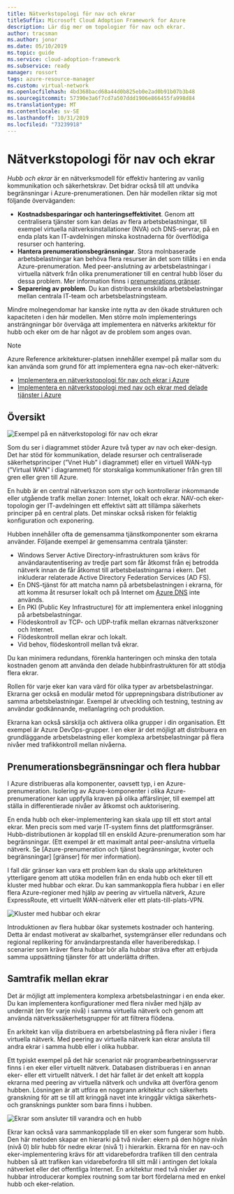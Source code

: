 ```yaml
---
title: Nätverkstopologi för nav och ekrar
titleSuffix: Microsoft Cloud Adoption Framework for Azure
description: Lär dig mer om topologier för nav och ekrar.
author: tracsman
ms.author: jonor
ms.date: 05/10/2019
ms.topic: guide
ms.service: cloud-adoption-framework
ms.subservice: ready
manager: rossort
tags: azure-resource-manager
ms.custom: virtual-network
ms.openlocfilehash: 4bd368bacd68a44d0b825eb0e2ad0b91b07b3b48
ms.sourcegitcommit: 57390e3a6f7cd7a507ddd1906e866455fa998d84
ms.translationtype: MT
ms.contentlocale: sv-SE
ms.lasthandoff: 10/31/2019
ms.locfileid: "73239918"
---
```

# <a name="hub-and-spoke-network-topology"></a>Nätverkstopologi för nav och ekrar

*Hubb och ekrar* är en nätverksmodell för effektiv hantering av vanlig kommunikation och säkerhetskrav. Det bidrar också till att undvika begränsningar i Azure-prenumerationen. Den här modellen riktar sig mot följande överväganden:

- **Kostnadsbesparingar och hanteringseffektivitet**. Genom att centralisera tjänster som kan delas av flera arbetsbelastningar, till exempel virtuella nätverksinstallationer (NVA) och DNS-servrar, på en enda plats kan IT-avdelningen minska kostnaderna för överflödiga resurser och hantering.
- **Hantera prenumerationsbegränsningar**. Stora molnbaserade arbetsbelastningar kan behöva flera resurser än det som tillåts i en enda Azure-prenumeration. Med peer-anslutning av arbetsbelastningar i virtuella nätverk från olika prenumerationer till en central hubb löser du dessa problem. Mer information finns i [prenumerations gränser](https://docs.microsoft.com/azure/azure-subscription-service-limits).
- **Separering av problem**. Du kan distribuera enskilda arbetsbelastningar mellan centrala IT-team och arbetsbelastningsteam.

Mindre molnegendomar har kanske inte nytta av den ökade strukturen och kapaciteten i den här modellen. Men större moln implementerings ansträngningar bör överväga att implementera en nätverks arkitektur för hubb och eker om de har något av de problem som anges ovan.

> [!NOTE]
> Azure Reference arkitekturer-platsen innehåller exempel på mallar som du kan använda som grund för att implementera egna nav-och eker-nätverk:
>
> - [Implementera en nätverkstopologi för nav och ekrar i Azure](https://docs.microsoft.com/azure/architecture/reference-architectures/hybrid-networking/hub-spoke)
> - [Implementera en nätverkstopologi med nav och ekrar med delade tjänster i Azure](https://docs.microsoft.com/azure/architecture/reference-architectures/hybrid-networking/shared-services)

## <a name="overview"></a>Översikt

![Exempel på en nätverkstopologi för nav och ekrar][1]

Som du ser i diagrammet stöder Azure två typer av nav och eker-design. Det har stöd för kommunikation, delade resurser och centraliserade säkerhetsprinciper (”Vnet Hub” i diagrammet) eller en virtuell WAN-typ (”Virtual WAN” i diagrammet) för storskaliga kommunikationer från gren till gren eller gren till Azure.

En hubb är en central nätverkszon som styr och kontrollerar inkommande eller utgående trafik mellan zoner: Internet, lokalt och ekrar. NAV-och eker-topologin ger IT-avdelningen ett effektivt sätt att tillämpa säkerhets principer på en central plats. Det minskar också risken för felaktig konfiguration och exponering.

Hubben innehåller ofta de gemensamma tjänstkomponenter som ekrarna använder. Följande exempel är gemensamma centrala tjänster:

- Windows Server Active Directory-infrastrukturen som krävs för användarautentisering av tredje part som får åtkomst från ej betrodda nätverk innan de får åtkomst till arbetsbelastningarna i ekern. Det inkluderar relaterade Active Directory Federation Services (AD FS).
- En DNS-tjänst för att matcha namn på arbetsbelastningen i ekrarna, för att komma åt resurser lokalt och på Internet om [Azure DNS](https://docs.microsoft.com/azure/dns/dns-overview) inte används.
- En PKI (Public Key Infrastructure) för att implementera enkel inloggning på arbetsbelastningar.
- Flödeskontroll av TCP- och UDP-trafik mellan ekrarnas nätverkszoner och Internet.
- Flödeskontroll mellan ekrar och lokalt.
- Vid behov, flödeskontroll mellan två ekrar.

Du kan minimera redundans, förenkla hanteringen och minska den totala kostnaden genom att använda den delade hubbinfrastrukturen för att stödja flera ekrar.

Rollen för varje eker kan vara värd för olika typer av arbetsbelastningar. Ekrarna ger också en modulär metod för upprepningsbara distributioner av samma arbetsbelastningar. Exempel är utveckling och testning, testning av användar godkännande, mellanlagring och produktion.

Ekrarna kan också särskilja och aktivera olika grupper i din organisation. Ett exempel är Azure DevOps-grupper. I en eker är det möjligt att distribuera en grundläggande arbetsbelastning eller komplexa arbetsbelastningar på flera nivåer med trafikkontroll mellan nivåerna.

## <a name="subscription-limits-and-multiple-hubs"></a>Prenumerationsbegränsningar och flera hubbar

I Azure distribueras alla komponenter, oavsett typ, i en Azure-prenumeration. Isolering av Azure-komponenter i olika Azure-prenumerationer kan uppfylla kraven på olika affärslinjer, till exempel att ställa in differentierade nivåer av åtkomst och auktorisering.

En enda hubb och eker-implementering kan skala upp till ett stort antal ekrar. Men precis som med varje IT-system finns det plattformsgränser. Hubb-distributionen är kopplad till en enskild Azure-prenumeration som har begränsningar. (Ett exempel är ett maximalt antal peer-anslutna virtuella nätverk. Se [Azure-prenumeration och tjänst begränsningar, kvoter och begränsningar] [gränser] för mer information).

I fall där gränser kan vara ett problem kan du skala upp arkitekturen ytterligare genom att utöka modellen från en enda hubb och eker till ett kluster med hubbar och ekrar. Du kan sammankoppla flera hubbar i en eller flera Azure-regioner med hjälp av peering av virtuella nätverk, Azure ExpressRoute, ett virtuellt WAN-nätverk eller ett plats-till-plats-VPN.

![Kluster med hubbar och ekrar][2]

Introduktionen av flera hubbar ökar systemets kostnader och hantering. Detta är endast motiverat av skalbarhet, systemgränser eller redundans och regional replikering för användarprestanda eller haveriberedskap. I scenarier som kräver flera hubbar bör alla hubbar sträva efter att erbjuda samma uppsättning tjänster för att underlätta driften.

## <a name="interconnection-between-spokes"></a>Samtrafik mellan ekrar

Det är möjligt att implementera komplexa arbetsbelastningar i en enda eker. Du kan implementera konfigurationer med flera nivåer med hjälp av undernät (en för varje nivå) i samma virtuella nätverk och genom att använda nätverkssäkerhetsgrupper för att filtrera flödena.

En arkitekt kan vilja distribuera en arbetsbelastning på flera nivåer i flera virtuella nätverk. Med peering av virtuella nätverk kan ekrar ansluta till andra ekrar i samma hubb eller i olika hubbar.

Ett typiskt exempel på det här scenariot när programbearbetningsservrar finns i en eker eller virtuellt nätverk. Databasen distribueras i en annan eker- eller ett virtuellt nätverk. I det här fallet är det enkelt att koppla ekrarna med peering av virtuella nätverk och undvika att överföra genom hubben. Lösningen är att utföra en noggrann arkitektur och säkerhets granskning för att se till att kringgå navet inte kringgår viktiga säkerhets-och gransknings punkter som bara finns i hubben.

![Ekrar som ansluter till varandra och en hubb][3]

Ekrar kan också vara sammankopplade till en eker som fungerar som hubb. Den här metoden skapar en hierarki på två nivåer: ekern på den högre nivån (nivå 0) blir hubb för nedre ekrar (nivå 1) i hierarkin. Ekrarna för en nav-och eker-implementering krävs för att vidarebefordra trafiken till den centrala hubben så att trafiken kan vidarebefordra till sitt mål i antingen det lokala nätverket eller det offentliga Internet. En arkitektur med två nivåer av hubbar introducerar komplex routning som tar bort fördelarna med en enkel hubb och eker-relation.

<!-- images -->

[0]: ../../_images/azure-best-practices/network-redundant-equipment.png "Exempel på komponentöverlappning"
[1]: ../../_images/azure-best-practices/network-hub-spoke-high-level.png "Exempel på en hög nivå med hubb och eker"
[2]: ../../_images/azure-best-practices/network-hub-spokes-cluster.png "Kluster med hubbar och ekrar"
[3]: ../../_images/azure-best-practices/network-spoke-to-spoke.png "Eker-till-eker"
[4]: ../../_images/azure-best-practices/network-hub-spoke-block-level-diagram.png "Blocknivådiagram över hubben och ekrarna"
[5]: ../../_images/azure-best-practices/network-users-groups-subscriptions.png "Användare, grupper, prenumerationer och projekt"
[6]: ../../_images/azure-best-practices/network-infrastructure-high-level.png "Infrastrukturdiagram på hög nivå"
[7]: ../../_images/azure-best-practices/network-high-level-perimeter-networks.png "Infrastrukturdiagram på hög nivå"
[8]: ../../_images/azure-best-practices/network-vnet-peering-perimeter-networks.png "Peering av virtuellt nätverk och perimeternätverk"
[9]: ../../_images/azure-best-practices/network-high-level-diagram-monitoring.png "Diagram på hög nivå för övervakning"
[10]: ../../_images/azure-best-practices/network-high-level-workloads.png "Diagram på hög nivå för arbetsbelastning"

<!-- links -->

[PrivateDNS]: https://docs.microsoft.com/azure/dns/private-dns-overview
[VNetPeering]: https://docs.microsoft.com/azure/virtual-network/virtual-network-peering-overview
[user-defined-routes]: https://docs.microsoft.com/azure/virtual-network/virtual-networks-udr-overview
[RBAC]: https://docs.microsoft.com/azure/role-based-access-control/overview
[azure-ad]: https://docs.microsoft.com/azure/active-directory/active-directory-whatis
[VPN]: https://docs.microsoft.com/azure/vpn-gateway/vpn-gateway-about-vpngateways
[ExR]: https://docs.microsoft.com/azure/expressroute/expressroute-introduction
[ExRD]: https://docs.microsoft.com/azure/expressroute/expressroute-erdirect-about
[vWAN]: https://docs.microsoft.com/azure/virtual-wan/virtual-wan-about
[NVA]: https://docs.microsoft.com/azure/architecture/reference-architectures/dmz/nva-ha
[AzFW]: https://docs.microsoft.com/azure/firewall/overview
[SubMgmt]: ../../reference/azure-scaffold.md
[RGMgmt]: https://docs.microsoft.com/azure/azure-resource-manager/resource-group-overview
[DMZ]: https://docs.microsoft.com/azure/best-practices-network-security
[ALB]: https://docs.microsoft.com/azure/load-balancer/load-balancer-overview
[PIP]: https://docs.microsoft.com/azure/virtual-network/resource-groups-networking#public-ip-address
[AFD]: https://docs.microsoft.com/azure/frontdoor/front-door-overview
[AppGW]: https://docs.microsoft.com/azure/application-gateway/application-gateway-introduction
[WAF]: https://docs.microsoft.com/azure/application-gateway/application-gateway-web-application-firewall-overview
[Monitor]: https://docs.microsoft.com/azure/monitoring-and-diagnostics/
[ActLog]: https://docs.microsoft.com/azure/monitoring-and-diagnostics/monitoring-overview-activity-logs
[DiagLog]: https://docs.microsoft.com/azure/monitoring-and-diagnostics/monitoring-overview-of-diagnostic-logs
[nsg-log]: https://docs.microsoft.com/azure/virtual-network/virtual-network-nsg-manage-log
[OMS]: https://docs.microsoft.com/azure/operations-management-suite/operations-management-suite-overview
[NPM]: https://docs.microsoft.com/azure/log-analytics/log-analytics-network-performance-monitor
[NetWatch]: https://docs.microsoft.com/azure/network-watcher/network-watcher-monitoring-overview
[WebApps]: https://docs.microsoft.com/azure/app-service/
[HDI]: https://docs.microsoft.com/azure/hdinsight/hdinsight-hadoop-introduction
[EventHubs]: https://docs.microsoft.com/azure/event-hubs/event-hubs-what-is-event-hubs
[ServiceBus]: https://docs.microsoft.com/azure/service-bus-messaging/service-bus-messaging-overview
[traffic-manager]: https://docs.microsoft.com/azure/traffic-manager/traffic-manager-overview
